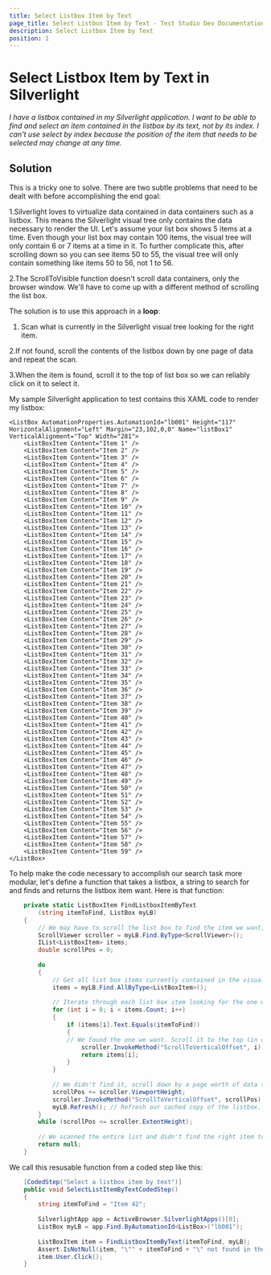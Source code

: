 ```yaml
---
title: Select Listbox Item by Text
page_title: Select Listbox Item by Text - Test Studio Dev Documentation
description: Select Listbox Item by Text
position: 1
---
```

# Select Listbox Item by Text in Silverlight

*I have a listbox contained in my Silverlight application. I want to be able to find and select an item contained in the listbox by its text, not by its index. I can't use select by index because the position of the item that needs to be selected may change at any time.*

## Solution

This is a tricky one to solve. There are two subtle problems that need to be dealt with before accomplishing the end goal:

1.Silverlight loves to virtualize data contained in data containers such as a listbox. This means the Silverlight visual tree only contains the data necessary to render the UI. Let's assume your list box shows 5 items at a time. Even though your list box may contain 100 items, the visual tree will only contain 6 or 7 items at a time in it. To further complicate this, after scrolling down so you can see items 50 to 55, the visual tree will only contain something like items 50 to 56, not 1 to 56.

2.The ScrollToVisible function doesn't scroll data containers, only the browser window. We'll have to come up with a different method of scrolling the list box.

The solution is to use this approach in a **loop**:

1. Scan what is currently in the Silverlight visual tree looking for the right item.

2.If not found, scroll the contents of the listbox down by one page of data and repeat the scan.

3.When the item is found, scroll it to the top of list box so we can reliably click on it to select it.

My sample Silverlight application to test contains this XAML code to render my listbox:

````XAML
<ListBox AutomationProperties.AutomationId="lb001" Height="117" HorizontalAlignment="Left" Margin="23,102,0,0" Name="listBox1" VerticalAlignment="Top" Width="281">
    <ListBoxItem Content="Item 1" />
    <ListBoxItem Content="Item 2" />
    <ListBoxItem Content="Item 3" />
    <ListBoxItem Content="Item 4" />
    <ListBoxItem Content="Item 5" />
    <ListBoxItem Content="Item 6" />
    <ListBoxItem Content="Item 7" />
    <ListBoxItem Content="Item 8" />
    <ListBoxItem Content="Item 9" />
    <ListBoxItem Content="Item 10" />
    <ListBoxItem Content="Item 11" />
    <ListBoxItem Content="Item 12" />
    <ListBoxItem Content="Item 13" />
    <ListBoxItem Content="Item 14" />
    <ListBoxItem Content="Item 15" />
    <ListBoxItem Content="Item 16" />
    <ListBoxItem Content="Item 17" />
    <ListBoxItem Content="Item 18" />
    <ListBoxItem Content="Item 19" />
    <ListBoxItem Content="Item 20" />
    <ListBoxItem Content="Item 21" />
    <ListBoxItem Content="Item 22" />
    <ListBoxItem Content="Item 23" />
    <ListBoxItem Content="Item 24" />
    <ListBoxItem Content="Item 25" />
    <ListBoxItem Content="Item 26" />
    <ListBoxItem Content="Item 27" />
    <ListBoxItem Content="Item 28" />
    <ListBoxItem Content="Item 29" />
    <ListBoxItem Content="Item 30" />
    <ListBoxItem Content="Item 31" />
    <ListBoxItem Content="Item 32" />
    <ListBoxItem Content="Item 33" />
    <ListBoxItem Content="Item 34" />
    <ListBoxItem Content="Item 35" />
    <ListBoxItem Content="Item 36" />
    <ListBoxItem Content="Item 37" />
    <ListBoxItem Content="Item 38" />
    <ListBoxItem Content="Item 39" />
    <ListBoxItem Content="Item 40" />
    <ListBoxItem Content="Item 41" />
    <ListBoxItem Content="Item 42" />
    <ListBoxItem Content="Item 43" />
    <ListBoxItem Content="Item 44" />
    <ListBoxItem Content="Item 45" />
    <ListBoxItem Content="Item 46" />
    <ListBoxItem Content="Item 47" />
    <ListBoxItem Content="Item 48" />
    <ListBoxItem Content="Item 49" />
    <ListBoxItem Content="Item 50" />
    <ListBoxItem Content="Item 51" />
    <ListBoxItem Content="Item 52" />
    <ListBoxItem Content="Item 53" />
    <ListBoxItem Content="Item 54" />
    <ListBoxItem Content="Item 55" />
    <ListBoxItem Content="Item 56" />
    <ListBoxItem Content="Item 57" />
    <ListBoxItem Content="Item 58" />
    <ListBoxItem Content="Item 59" />
</ListBox>
````

To help make the code necessary to accomplish our search task more modular, let's define a function that takes a listbox, a string to search for and finds and returns the listbox item want. Here is that function:

````C#
    private static ListBoxItem FindListboxItemByText
        (string itemToFind, ListBox myLB)
    {
        // We may have to scroll the list box to find the item we want, so get the scroll viewer attached to the listbox
        ScrollViewer scroller = myLB.Find.ByType<ScrollViewer>();
        IList<ListBoxItem> items;
        double scrollPos = 0;
    
        do
        {
            // Get all list box items currently contained in the visual tree
            items = myLB.Find.AllByType<ListBoxItem>();
    
            // Iterate through each list box item looking for the one we want
            for (int i = 0; i < items.Count; i++)
            {
                if (items[i].Text.Equals(itemToFind))
                {
                // We found the one we want. Scroll it to the top (in case it's outside the listbox's viewport) then return it to the caller.
                    scroller.InvokeMethod("ScrollToVerticalOffset", i);
                    return items[i];
                }
            }
    
            // We didn't find it, scroll down by a page worth of data to populate the VisualTree with the next page of data and try again.
            scrollPos += scroller.ViewportHeight;
            scroller.InvokeMethod("ScrollToVerticalOffset", scrollPos);
            myLB.Refresh(); // Refresh our cached copy of the listbox.
        }
        while (scrollPos <= scroller.ExtentHeight);
    
        // We scanned the entire list and didn't find the right item to select.
        return null;
    }
````

We call this resusable function from a coded step like this:


````C#
    [CodedStep("Select a listbox item by text")]
    public void SelectListItemByTextCodedStep()
    {
        string itemToFind = "Item 42";
    
        SilverlightApp app = ActiveBrowser.SilverlightApps()[0];
        ListBox myLB = app.Find.ByAutomationId<ListBox>("lb001");
    
        ListBoxItem item = FindListboxItemByText(itemToFind, myLB);
        Assert.IsNotNull(item, "\"" + itemToFind + "\" not found in the listbox.");
        item.User.Click();
    }
````